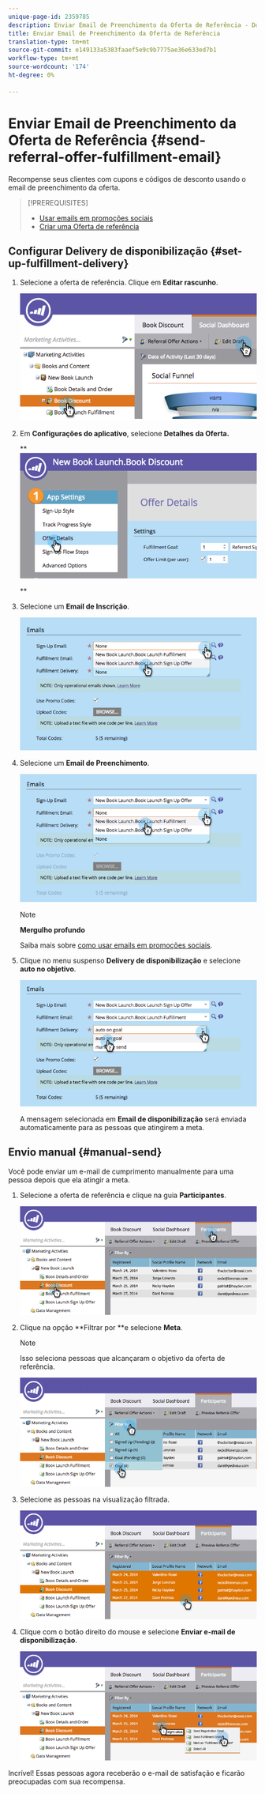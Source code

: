 ```yaml
---
unique-page-id: 2359785
description: Enviar Email de Preenchimento da Oferta de Referência - Documentos do Marketing - Documentação do Produto
title: Enviar Email de Preenchimento da Oferta de Referência
translation-type: tm+mt
source-git-commit: e149133a5383faaef5e9c9b7775ae36e633ed7b1
workflow-type: tm+mt
source-wordcount: '174'
ht-degree: 0%

---
```



# Enviar Email de Preenchimento da Oferta de Referência {#send-referral-offer-fulfillment-email}

Recompense seus clientes com cupons e códigos de desconto usando o email de preenchimento da oferta.

>[!PREREQUISITES]
>
>* [Usar emails em promoções sociais](../../../../product-docs/demand-generation/social/social-functions/use-emails-in-social-promotions.md)
>* [Criar uma Oferta de referência](create-a-referral-offer.md)

>



## Configurar Delivery de disponibilização {#set-up-fulfillment-delivery}

1. Selecione a oferta de referência. Clique em **Editar rascunho**.

   ![](assets/image2015-4-20-16-3a3-3a14.png)

1. Em **Configurações do aplicativo**, selecione **Detalhes da Oferta.**

   ** ![](assets/image2015-4-23-12-3a53-3a16.png)

   **

1. Selecione um **Email de Inscrição**.

   ![](assets/image2015-4-23-12-3a58-3a52.png)

1. Selecione um **Email de Preenchimento**.

   ![](assets/image2015-4-23-13-3a4-3a40.png)

   >[!NOTE]
   >
   >**Mergulho profundo**
   >
   >
   >Saiba mais sobre [como usar emails em promoções sociais](../../../../product-docs/demand-generation/social/social-functions/use-emails-in-social-promotions.md).

1. Clique no menu suspenso **Delivery de disponibilização** e selecione **auto no objetivo**.

   ![](assets/image2015-4-23-13-3a13-3a33.png)

   A mensagem selecionada em **Email de disponibilização** será enviada automaticamente para as pessoas que atingirem a meta.

## Envio manual {#manual-send}

Você pode enviar um e-mail de cumprimento manualmente para uma pessoa depois que ela atingir a meta.

1. Selecione a oferta de referência e clique na guia **Participantes**.

   ![](assets/image2015-4-20-15-3a37-3a14.png)

1. Clique na opção **Filtrar por **e selecione **Meta**.

   >[!NOTE]
   >
   >Isso seleciona pessoas que alcançaram o objetivo da oferta de referência.

   ![](assets/image2015-4-20-15-3a59-3a11.png)

1. Selecione as pessoas na visualização filtrada.

   ![](assets/2015-04-23-13-08-53.png)

1. Clique com o botão direito do mouse e selecione **Enviar e-mail de disponibilização**.

   ![](assets/2015-04-20-15-54-13.png)

Incrível! Essas pessoas agora receberão o e-mail de satisfação e ficarão preocupadas com sua recompensa.
